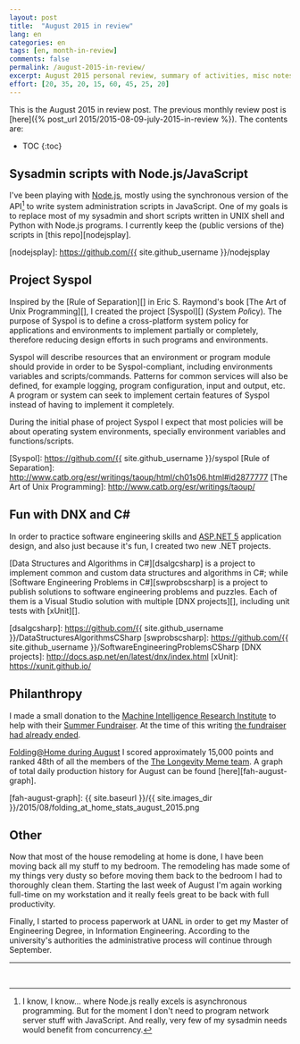 ```yaml
---
layout: post
title:  "August 2015 in review"
lang: en
categories: en
tags: [en, month-in-review]
comments: false
permalink: /august-2015-in-review/
excerpt: August 2015 personal review, summary of activities, misc notes...
effort: [20, 35, 20, 15, 60, 45, 25, 20]
---
```


This is the August 2015 in review post. The previous monthly review post is
[here]({% post_url 2015/2015-08-09-july-2015-in-review %}). The contents are:

* TOC
{:toc}

## Sysadmin scripts with Node.js/JavaScript ############################

I've been playing with [Node.js][], mostly using the synchronous version of the
API[^1] to write system administration scripts in JavaScript.  One of my goals
is to replace most of my sysadmin and short scripts written in UNIX shell and
Python with Node.js programs.  I currently keep the (public versions of the)
scripts in [this repo][nodejsplay].

[^1]: I know, I know... where Node.js really excels is asynchronous programming. But for the moment I don't need to program network server stuff with JavaScript. And really, very few of my sysadmin needs would benefit from concurrency.

[Node.js]: https://nodejs.org/
[nodejsplay]: https://github.com/{{ site.github_username }}/nodejsplay

## Project Syspol ######################################################

Inspired by the [Rule of Separation][] in Eric S. Raymond's book [The Art of
Unix Programming][], I created the project [Syspol][] (*Sys*tem *Pol*icy).  The
purpose of Syspol is to define a cross-platform system policy for applications
and environments to implement partially or completely, therefore reducing
design efforts in such programs and environments.
  
Syspol will describe resources that an environment or program module should
provide in order to be Syspol-compliant, including environments variables and
scripts/commands. Patterns for common services will also be defined, for
example logging, program configuration, input and output, etc.  A program or
system can seek to implement certain features of Syspol instead of having to
implement it completely.

During the initial phase of project Syspol I expect that most policies will be
about operating system environments, specially environment variables and
functions/scripts.

[Syspol]: https://github.com/{{ site.github_username }}/syspol
[Rule of Separation]: http://www.catb.org/esr/writings/taoup/html/ch01s06.html#id2877777
[The Art of Unix Programming]: http://www.catb.org/esr/writings/taoup/

## Fun with DNX and C# #################################################

In order to practice software engineering skills and [ASP.NET 5][] application
design, and also just because it's fun, I created two new .NET projects.
  
[Data Structures and Algorithms in C#][dsalgcsharp] is a project to implement
common and custom data structures and algorithms in C#; while [Software
Engineering Problems in C#][swprobscsharp] is a project to publish solutions to
software engineering problems and puzzles. Each of them is a Visual Studio
solution with multiple [DNX projects][], including unit tests with [xUnit][].

[ASP.NET 5]: http://www.asp.net/vnext
[dsalgcsharp]: https://github.com/{{ site.github_username }}/DataStructuresAlgorithmsCSharp
[swprobscsharp]: https://github.com/{{ site.github_username }}/SoftwareEngineeringProblemsCSharp
[DNX projects]: http://docs.asp.net/en/latest/dnx/index.html
[xUnit]: https://xunit.github.io/

## Philanthropy ########################################################

I made a small donation to the [Machine Intelligence Research Institute][] to
help with their [Summer Fundraiser][]. At the time of this writing [the
fundraiser had already
ended](https://intelligence.org/2015/09/01/our-summer-fundraising-drive-is-complete/).

[Machine Intelligence Research Institute]: https://intelligence.org
[Summer Fundraiser]: https://intelligence.org/2015/07/17/miris-2015-summer-fundraiser/

[Folding@Home during August][fah-stats] I scored approximately 15,000 points
and ranked 48th of all the members of the [The Longevity Meme team][].  A graph
of total daily production history for August can be found
[here][fah-august-graph].

[fah-stats]: http://folding.extremeoverclocking.com/user_summary.php?s=&u=648628
[The Longevity Meme team]: http://folding.extremeoverclocking.com/user_list.php?s=&t=32461
[fah-august-graph]: {{ site.baseurl }}/{{ site.images_dir }}/2015/08/folding_at_home_stats_august_2015.png

## Other ###############################################################

Now that most of the house remodeling at home is done, I have been moving back
all my stuff to my bedroom. The remodeling has made some of my things very
dusty so before moving them back to the bedroom I had to thoroughly clean them.
Starting the last week of August I'm again working full-time on my workstation
and it really feels great to be back with full productivity.

Finally, I started to process paperwork at UANL in order to get my Master of
Engineering Degree, in Information Engineering. According to the university's
authorities the administrative process will continue through September.

---
<br/>

<!--
    dreilopz
      Fri Aug 7 20:00:13 UTC 2015
      Date of last work unit  2015-08-07 13:19:16
      Total score     964129
      Overall rank (if points are combined)   47429 of 1792946
      Active clients (within 50 days)     2
      Active clients (within 7 days)  1 

 dreilopz
    Last updated: Wed Sep 2 15:00:13 PDT 2015
    Wed Sep 2 22:00:13 UTC 2015

    Date of last work unit  2015-09-02 05:16:10
    Total score     979225
    Overall rank (if points are combined)   47500 of 1796277
    Active clients (within 50 days)     2
    Active clients (within 7 days)  2 

dreilopz
Rank Team    Rank Project     Points Last 24hr   Points 24hr Avg    Points Today   Points Week    Points Total   WUs Total   First Record
48  39,170  612     1,101   612     3,879   877,672     618     11.06.13

-->
